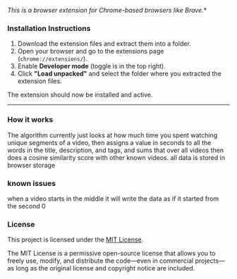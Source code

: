 *This is a browser extension for Chrome-based browsers like Brave.**

### Installation Instructions

1. Download the extension files and extract them into a folder.  
2. Open your browser and go to the extensions page (`chrome://extensions/`).  
3. Enable **Developer mode** (toggle is in the top right).  
4. Click **"Load unpacked"** and select the folder where you extracted the extension files.  

The extension should now be installed and active.

---
### How it works
The algorithm currently just looks at how much time you spent watching unique segments of a video, then assigns a value in seconds to all the words in the title, description, and tags, and sums that over all videos then does a cosine similarity score with other known videos. all data is stored in browser storage

### known issues
when a video starts in the middle it will write the data as if it started from the second 0
### License

This project is licensed under the [MIT License](https://opensource.org/licenses/MIT).

The MIT License is a permissive open-source license that allows you to freely use, modify, and distribute the code—even in commercial projects—as long as the original license and copyright notice are included.
